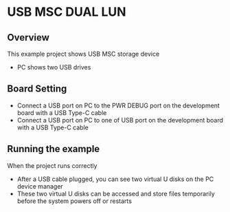 # USB MSC DUAL LUN

## Overview

This example project shows  USB MSC storage device

- PC shows two USB drives

## Board Setting

- Connect a USB port on PC to the PWR DEBUG port on the development board with a USB Type-C cable
- Connect a USB port on PC to one of USB port on the development board with a USB Type-C cable

## Running the example

When the project runs correctly

- After a USB cable plugged, you can see two virtual U disks on the PC device manager
- These two virtual U disks can be accessed and store files temporarily before the system powers off or restarts
